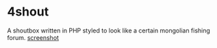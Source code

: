 # 4shout
A shoutbox written in PHP styled to look like a certain mongolian fishing forum.
[screenshot](https://raw.githubusercontent.com/js6/4shout/master/screenshot.png)

